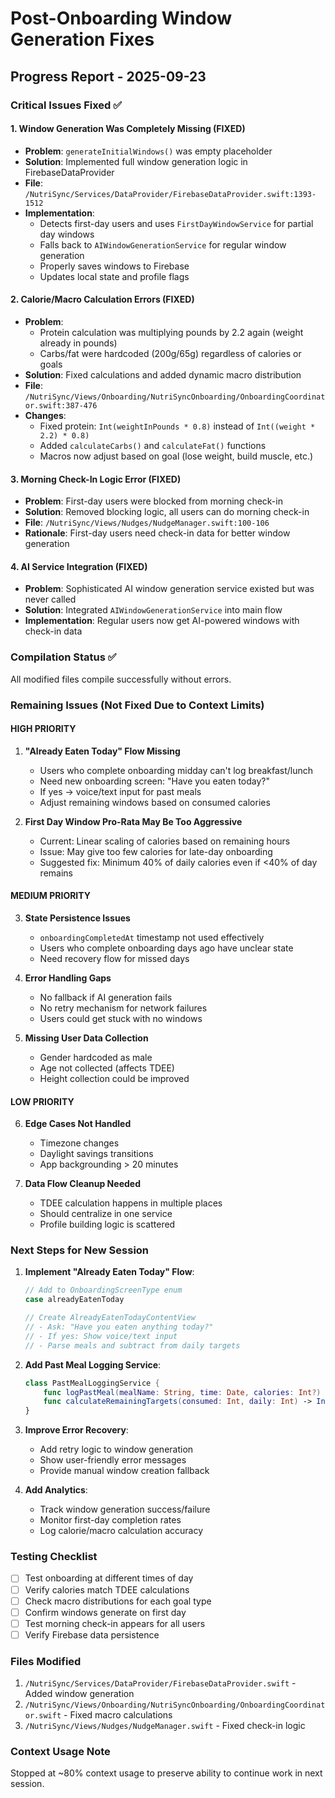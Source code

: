 # Post-Onboarding Window Generation Fixes
## Progress Report - 2025-09-23

### Critical Issues Fixed ✅

#### 1. **Window Generation Was Completely Missing** (FIXED)
- **Problem**: `generateInitialWindows()` was empty placeholder
- **Solution**: Implemented full window generation logic in FirebaseDataProvider
- **File**: `/NutriSync/Services/DataProvider/FirebaseDataProvider.swift:1393-1512`
- **Implementation**:
  - Detects first-day users and uses `FirstDayWindowService` for partial day windows
  - Falls back to `AIWindowGenerationService` for regular window generation
  - Properly saves windows to Firebase
  - Updates local state and profile flags

#### 2. **Calorie/Macro Calculation Errors** (FIXED)
- **Problem**: 
  - Protein calculation was multiplying pounds by 2.2 again (weight already in pounds)
  - Carbs/fat were hardcoded (200g/65g) regardless of calories or goals
- **Solution**: Fixed calculations and added dynamic macro distribution
- **File**: `/NutriSync/Views/Onboarding/NutriSyncOnboarding/OnboardingCoordinator.swift:387-476`
- **Changes**:
  - Fixed protein: `Int(weightInPounds * 0.8)` instead of `Int((weight * 2.2) * 0.8)`
  - Added `calculateCarbs()` and `calculateFat()` functions
  - Macros now adjust based on goal (lose weight, build muscle, etc.)

#### 3. **Morning Check-In Logic Error** (FIXED)
- **Problem**: First-day users were blocked from morning check-in
- **Solution**: Removed blocking logic, all users can do morning check-in
- **File**: `/NutriSync/Views/Nudges/NudgeManager.swift:100-106`
- **Rationale**: First-day users need check-in data for better window generation

#### 4. **AI Service Integration** (FIXED)
- **Problem**: Sophisticated AI window generation service existed but was never called
- **Solution**: Integrated `AIWindowGenerationService` into main flow
- **Implementation**: Regular users now get AI-powered windows with check-in data

### Compilation Status ✅
All modified files compile successfully without errors.

### Remaining Issues (Not Fixed Due to Context Limits)

#### HIGH PRIORITY
1. **"Already Eaten Today" Flow Missing**
   - Users who complete onboarding midday can't log breakfast/lunch
   - Need new onboarding screen: "Have you eaten today?"
   - If yes → voice/text input for past meals
   - Adjust remaining windows based on consumed calories

2. **First Day Window Pro-Rata May Be Too Aggressive**
   - Current: Linear scaling of calories based on remaining hours
   - Issue: May give too few calories for late-day onboarding
   - Suggested fix: Minimum 40% of daily calories even if <40% of day remains

#### MEDIUM PRIORITY
3. **State Persistence Issues**
   - `onboardingCompletedAt` timestamp not used effectively
   - Users who complete onboarding days ago have unclear state
   - Need recovery flow for missed days

4. **Error Handling Gaps**
   - No fallback if AI generation fails
   - No retry mechanism for network failures
   - Users could get stuck with no windows

5. **Missing User Data Collection**
   - Gender hardcoded as male
   - Age not collected (affects TDEE)
   - Height collection could be improved

#### LOW PRIORITY
6. **Edge Cases Not Handled**
   - Timezone changes
   - Daylight savings transitions
   - App backgrounding > 20 minutes

7. **Data Flow Cleanup Needed**
   - TDEE calculation happens in multiple places
   - Should centralize in one service
   - Profile building logic is scattered

### Next Steps for New Session

1. **Implement "Already Eaten Today" Flow**:
   ```swift
   // Add to OnboardingScreenType enum
   case alreadyEatenToday
   
   // Create AlreadyEatenTodayContentView
   // - Ask: "Have you eaten anything today?"
   // - If yes: Show voice/text input
   // - Parse meals and subtract from daily targets
   ```

2. **Add Past Meal Logging Service**:
   ```swift
   class PastMealLoggingService {
       func logPastMeal(mealName: String, time: Date, calories: Int?)
       func calculateRemainingTargets(consumed: Int, daily: Int) -> Int
   }
   ```

3. **Improve Error Recovery**:
   - Add retry logic to window generation
   - Show user-friendly error messages
   - Provide manual window creation fallback

4. **Add Analytics**:
   - Track window generation success/failure
   - Monitor first-day completion rates
   - Log calorie/macro calculation accuracy

### Testing Checklist
- [ ] Test onboarding at different times of day
- [ ] Verify calories match TDEE calculations
- [ ] Check macro distributions for each goal type
- [ ] Confirm windows generate on first day
- [ ] Test morning check-in appears for all users
- [ ] Verify Firebase data persistence

### Files Modified
1. `/NutriSync/Services/DataProvider/FirebaseDataProvider.swift` - Added window generation
2. `/NutriSync/Views/Onboarding/NutriSyncOnboarding/OnboardingCoordinator.swift` - Fixed macro calculations
3. `/NutriSync/Views/Nudges/NudgeManager.swift` - Fixed check-in logic

### Context Usage Note
Stopped at ~80% context usage to preserve ability to continue work in next session.